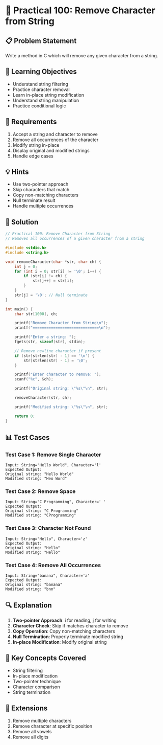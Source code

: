 # 🎯 Practical 100: Remove Character from String

## 📋 Problem Statement

Write a method in C which will remove any given character from a string.

## 🎯 Learning Objectives

- Understand string filtering
- Practice character removal
- Learn in-place string modification
- Understand string manipulation
- Practice conditional logic

## 📝 Requirements

1. Accept a string and character to remove
2. Remove all occurrences of the character
3. Modify string in-place
4. Display original and modified strings
5. Handle edge cases

## 💡 Hints

- Use two-pointer approach
- Skip characters that match
- Copy non-matching characters
- Null terminate result
- Handle multiple occurrences

## 🔧 Solution

```c
// Practical 100: Remove Character from String
// Removes all occurrences of a given character from a string

#include <stdio.h>
#include <string.h>

void removeCharacter(char *str, char ch) {
    int j = 0;
    for (int i = 0; str[i] != '\0'; i++) {
        if (str[i] != ch) {
            str[j++] = str[i];
        }
    }
    str[j] = '\0'; // Null terminate
}

int main() {
    char str[1000], ch;

    printf("Remove Character from String\n");
    printf("=============================\n");

    printf("Enter a string: ");
    fgets(str, sizeof(str), stdin);

    // Remove newline character if present
    if (str[strlen(str) - 1] == '\n') {
        str[strlen(str) - 1] = '\0';
    }

    printf("Enter character to remove: ");
    scanf("%c", &ch);

    printf("Original string: \"%s\"\n", str);

    removeCharacter(str, ch);

    printf("Modified string: \"%s\"\n", str);

    return 0;
}
```

## 📊 Test Cases

### Test Case 1: Remove Single Character
```
Input: String="Hello World", Character='l'
Expected Output:
Original string: "Hello World"
Modified string: "Heo Word"
```

### Test Case 2: Remove Space
```
Input: String="C Programming", Character=' '
Expected Output:
Original string: "C Programming"
Modified string: "CProgramming"
```

### Test Case 3: Character Not Found
```
Input: String="Hello", Character='z'
Expected Output:
Original string: "Hello"
Modified string: "Hello"
```

### Test Case 4: Remove All Occurrences
```
Input: String="banana", Character='a'
Expected Output:
Original string: "banana"
Modified string: "bnn"
```

## 🔍 Explanation

1. **Two-pointer Approach**: i for reading, j for writing
2. **Character Check**: Skip if matches character to remove
3. **Copy Operation**: Copy non-matching characters
4. **Null Termination**: Properly terminate modified string
5. **In-place Modification**: Modify original string

## 🎯 Key Concepts Covered

- String filtering
- In-place modification
- Two-pointer technique
- Character comparison
- String termination

## 🚀 Extensions

1. Remove multiple characters
2. Remove character at specific position
3. Remove all vowels
4. Remove all digits